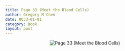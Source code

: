 ```yaml
---
title: Page 33 (Meet the Blood Cells)
author: Gregory M Chen
date: 0033-01-01
category: Book
layout: post
---
```


<p style="text-align:center;"><img src="{{site.baseurl}}/assets/Graphics_v3.2/Page33_Meet-the-Blood-Cells.png" alt="Page 33 (Meet the Blood Cells)" style="max-height: calc(100vh - 30px - 100px);"/></p>
